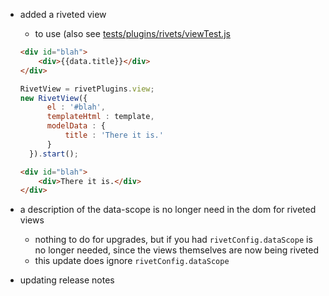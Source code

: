 * added a riveted view
    * to use (also see [tests/plugins/rivets/viewTest.js](../tests/plugins/rivets/viewTest.js)

    ```html
    <div id="blah">
        <div>{{data.title}}</div>
    </div>
    ```

    ```javascript
    RivetView = rivetPlugins.view;
    new RivetView({
          el : '#blah',
          templateHtml : template,
          modelData : {
              title : 'There it is.'
          }
      }).start();
    ```

    ```html
    <div id="blah">
        <div>There it is.</div>
    </div>
    ```


* a description of the data-scope is no longer need in the dom for riveted views
    * nothing to do for upgrades, but if you had `rivetConfig.dataScope` is no longer needed, since the views themselves are now being riveted
    * this update does ignore `rivetConfig.dataScope`
* updating release notes
